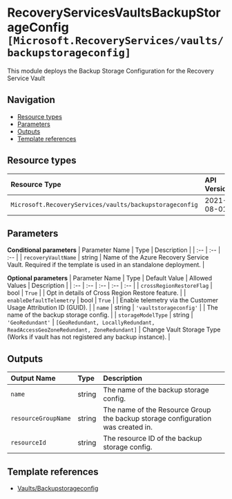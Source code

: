 # RecoveryServicesVaultsBackupStorageConfig `[Microsoft.RecoveryServices/vaults/backupstorageconfig]`

This module deploys the Backup Storage Configuration for the Recovery Service Vault
## Navigation

- [Resource types](#Resource-types)
- [Parameters](#Parameters)
- [Outputs](#Outputs)
- [Template references](#Template-references)

## Resource types

| Resource Type | API Version |
| :-- | :-- |
| `Microsoft.RecoveryServices/vaults/backupstorageconfig` | 2021-08-01 |

## Parameters

**Conditional parameters**
| Parameter Name | Type | Description |
| :-- | :-- | :-- |
| `recoveryVaultName` | string | Name of the Azure Recovery Service Vault. Required if the template is used in an standalone deployment. |

**Optional parameters**
| Parameter Name | Type | Default Value | Allowed Values | Description |
| :-- | :-- | :-- | :-- | :-- |
| `crossRegionRestoreFlag` | bool | `True` |  | Opt in details of Cross Region Restore feature. |
| `enableDefaultTelemetry` | bool | `True` |  | Enable telemetry via the Customer Usage Attribution ID (GUID). |
| `name` | string | `'vaultstorageconfig'` |  | The name of the backup storage config. |
| `storageModelType` | string | `'GeoRedundant'` | `[GeoRedundant, LocallyRedundant, ReadAccessGeoZoneRedundant, ZoneRedundant]` | Change Vault Storage Type (Works if vault has not registered any backup instance). |


## Outputs

| Output Name | Type | Description |
| :-- | :-- | :-- |
| `name` | string | The name of the backup storage config. |
| `resourceGroupName` | string | The name of the Resource Group the backup storage configuration was created in. |
| `resourceId` | string | The resource ID of the backup storage config. |

## Template references

- [Vaults/Backupstorageconfig](https://docs.microsoft.com/en-us/azure/templates/Microsoft.RecoveryServices/2021-08-01/vaults/backupstorageconfig)
